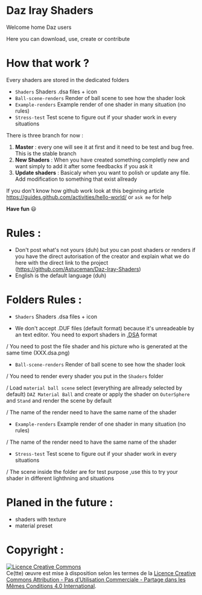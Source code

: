 # Daz Iray Shaders 
Welcome home Daz users

Here you can download, use, create or contribute

# How that work ?
Every shaders are stored in the dedicated folders

- `Shaders`               Shaders .dsa files + icon
- `Ball-scene-renders`    Render of ball scene to see how the shader look
- `Example-renders`       Example render of one shader in many situation (no rules)
- `Stress-test`           Test scene to figure out if your shader work in every situations

There is three branch for now :

1. **Master** : every one will see it at first and it need to be test and bug free. This is the stable branch
2. **New Shaders** : When you have created something completly new and want simply to add it after some feedbacks if you ask it
3. **Update shaders** : Basicaly when you want to polish or update any file. Add modification to something that exist allready


If you don't know how github work look at this beginning article https://guides.github.com/activities/hello-world/ or `ask me` for help

**Have fun**  :smiley:

# Rules :
- Don't post what's not yours (duh) but you can post shaders or renders if you have the direct autorisation of the creator and explain what we do here with the direct link to the project (https://github.com/Astuceman/Daz-Iray-Shaders)
- English is the default language (duh)

# Folders Rules :
- `Shaders`               Shaders .dsa files + icon

 - We don't accept .DUF files (default format) because it's unreadeable by an text editor. 
You need to export shaders in <a href="https://youtu.be/wvOotDR_cuI" target="_blank">.DSA</a> format

/ You need to post the file shader and his picture who is generated at the same time (XXX.dsa.png)

- `Ball-scene-renders`    Render of ball scene to see how the shader look

/ You need to render every shader you put in the `Shaders` folder 

/ Load `material ball scene` select (everything are allready selected by default) `DAZ Material Ball` and create or apply the shader on `OuterSphere` and `Stand` and render the scene by default

/ The name of the render need to have the same name of the shader

- `Example-renders`       Example render of one shader in many situation (no rules)

/ The name of the render need to have the same name of the shader

- `Stress-test`           Test scene to figure out if your shader work in every situations

/ The scene inside the folder are for test purpose ,use this to try your shader in different lighthning and situations 

# Planed in the future :
- shaders with texture
- material preset

# Copyright :

<a rel="license" href="http://creativecommons.org/licenses/by-nc-sa/4.0/"><img alt="Licence Creative Commons" style="border-width:0" src="https://i.creativecommons.org/l/by-nc-sa/4.0/88x31.png" /></a><br />Ce(tte) œuvre est mise à disposition selon les termes de la <a rel="license" href="http://creativecommons.org/licenses/by-nc-sa/4.0/">Licence Creative Commons Attribution - Pas d’Utilisation Commerciale - Partage dans les Mêmes Conditions 4.0 International</a>.
